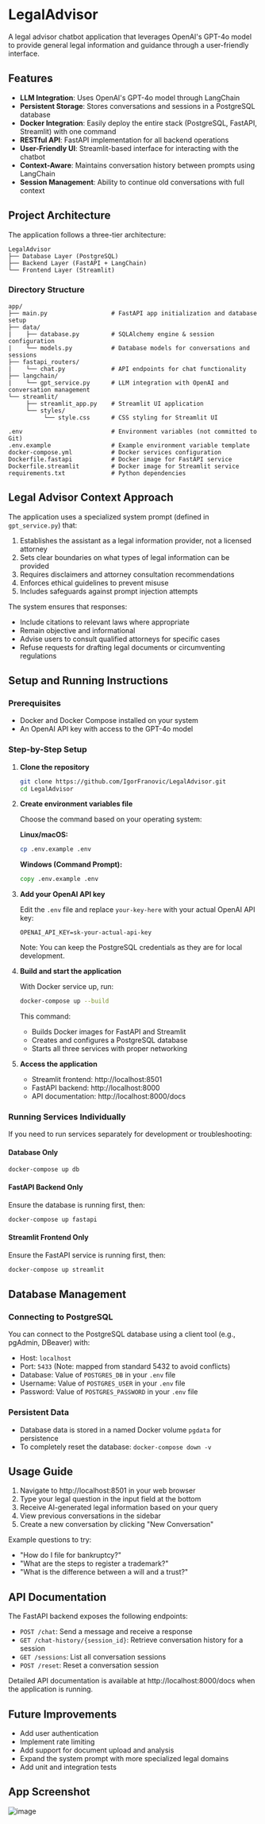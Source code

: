 # LegalAdvisor

A legal advisor chatbot application that leverages OpenAI's GPT-4o model to provide general legal information and guidance through a user-friendly interface.

## Features

- **LLM Integration**: Uses OpenAI's GPT-4o model through LangChain
- **Persistent Storage**: Stores conversations and sessions in a PostgreSQL database
- **Docker Integration**: Easily deploy the entire stack (PostgreSQL, FastAPI, Streamlit) with one command
- **RESTful API**: FastAPI implementation for all backend operations
- **User-Friendly UI**: Streamlit-based interface for interacting with the chatbot
- **Context-Aware**: Maintains conversation history between prompts using LangChain
- **Session Management**: Ability to continue old conversations with full context

## Project Architecture

The application follows a three-tier architecture:

```
LegalAdvisor
├── Database Layer (PostgreSQL)
├── Backend Layer (FastAPI + LangChain)
└── Frontend Layer (Streamlit)
```

### Directory Structure

```
app/
├── main.py                  # FastAPI app initialization and database setup
├── data/
|    ├── database.py         # SQLAlchemy engine & session configuration  
|    └── models.py           # Database models for conversations and sessions             
├── fastapi_routers/
|    └── chat.py             # API endpoints for chat functionality 
├── langchain/
|    └── gpt_service.py      # LLM integration with OpenAI and conversation management 
└── streamlit/
     ├── streamlit_app.py    # Streamlit UI application 
     └── styles/              
          └── style.css      # CSS styling for Streamlit UI 

.env                         # Environment variables (not committed to Git)
.env.example                 # Example environment variable template
docker-compose.yml           # Docker services configuration
Dockerfile.fastapi           # Docker image for FastAPI service
Dockerfile.streamlit         # Docker image for Streamlit service
requirements.txt             # Python dependencies
```

## Legal Advisor Context Approach

The application uses a specialized system prompt (defined in `gpt_service.py`) that:

1. Establishes the assistant as a legal information provider, not a licensed attorney
2. Sets clear boundaries on what types of legal information can be provided
3. Requires disclaimers and attorney consultation recommendations
4. Enforces ethical guidelines to prevent misuse
5. Includes safeguards against prompt injection attempts

The system ensures that responses:
- Include citations to relevant laws where appropriate
- Remain objective and informational
- Advise users to consult qualified attorneys for specific cases
- Refuse requests for drafting legal documents or circumventing regulations

## Setup and Running Instructions

### Prerequisites

- Docker and Docker Compose installed on your system
- An OpenAI API key with access to the GPT-4o model

### Step-by-Step Setup

1. **Clone the repository**
   ```bash
   git clone https://github.com/IgorFranovic/LegalAdvisor.git
   cd LegalAdvisor
   ```

2. **Create environment variables file**
   
   Choose the command based on your operating system:

   **Linux/macOS:**
   ```bash
   cp .env.example .env
   ```

   **Windows (Command Prompt):**
   ```cmd
   copy .env.example .env
   ```

3. **Add your OpenAI API key**
   
   Edit the `.env` file and replace `your-key-here` with your actual OpenAI API key:
   ```
   OPENAI_API_KEY=sk-your-actual-api-key
   ```
   
   Note: You can keep the PostgreSQL credentials as they are for local development.

4. **Build and start the application**

   With Docker service up, run:
   ```bash
   docker-compose up --build
   ```
   
   This command:
   - Builds Docker images for FastAPI and Streamlit
   - Creates and configures a PostgreSQL database
   - Starts all three services with proper networking

5. **Access the application**
   
   - Streamlit frontend: http://localhost:8501
   - FastAPI backend: http://localhost:8000
   - API documentation: http://localhost:8000/docs

### Running Services Individually

If you need to run services separately for development or troubleshooting:

#### Database Only

```bash
docker-compose up db
```

#### FastAPI Backend Only

Ensure the database is running first, then:

```bash
docker-compose up fastapi
```

#### Streamlit Frontend Only

Ensure the FastAPI service is running first, then:

```bash
docker-compose up streamlit
```

## Database Management

### Connecting to PostgreSQL

You can connect to the PostgreSQL database using a client tool (e.g., pgAdmin, DBeaver) with:

- Host: `localhost`
- Port: `5433` (Note: mapped from standard 5432 to avoid conflicts)
- Database: Value of `POSTGRES_DB` in your `.env` file
- Username: Value of `POSTGRES_USER` in your `.env` file
- Password: Value of `POSTGRES_PASSWORD` in your `.env` file

### Persistent Data

- Database data is stored in a named Docker volume `pgdata` for persistence
- To completely reset the database: `docker-compose down -v`

## Usage Guide

1. Navigate to http://localhost:8501 in your web browser
2. Type your legal question in the input field at the bottom
3. Receive AI-generated legal information based on your query
4. View previous conversations in the sidebar
5. Create a new conversation by clicking "New Conversation"

Example questions to try:
- "How do I file for bankruptcy?"
- "What are the steps to register a trademark?"
- "What is the difference between a will and a trust?"


## API Documentation

The FastAPI backend exposes the following endpoints:

- `POST /chat`: Send a message and receive a response
- `GET /chat-history/{session_id}`: Retrieve conversation history for a session
- `GET /sessions`: List all conversation sessions
- `POST /reset`: Reset a conversation session

Detailed API documentation is available at http://localhost:8000/docs when the application is running.

## Future Improvements

- Add user authentication
- Implement rate limiting
- Add support for document upload and analysis
- Expand the system prompt with more specialized legal domains
- Add unit and integration tests


## App Screenshot
![image](https://github.com/user-attachments/assets/b0fe35cc-fcc2-4b7c-99ce-ca09c6e7f86b)
